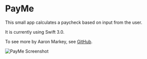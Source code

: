 # PayMe

This small app calculates a paycheck based on input from the user.

It is currently using Swift 3.0.

To see more by Aaron Markey, see [GitHub](https://github.com/cubebuddha).

![PayMe Screenshot](http://i.imgur.com/HvvWEB9.png)
